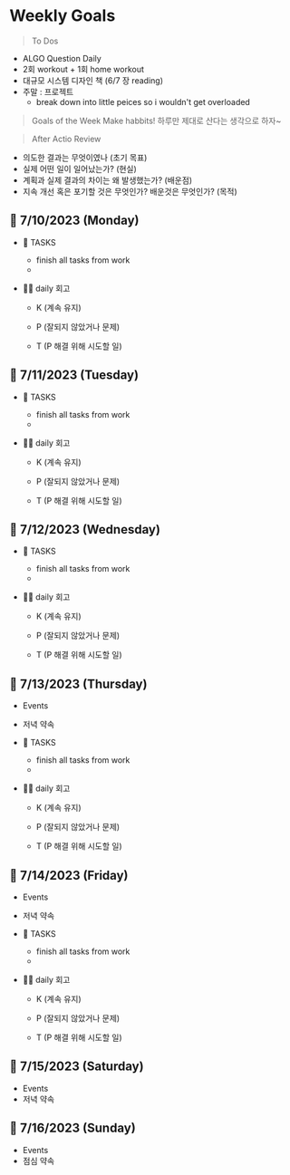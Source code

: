 # Weekly Goals 

> To Dos 
  - ALGO Question Daily 
  - 2회 workout + 1회 home workout 
  - 대규모 시스템 디자인 책 (6/7 장 reading)
  - 주말 : 프로젝트 
    - break down into little peices so i wouldn't get overloaded 

> Goals of the Week 
  Make habbits! 하루만 제대로 산다는 생각으로 하자~   

> After Actio Review 
- 의도한 결과는 무엇이였나 (초기 목표)
- 실제 어떤 일이 일어났는가? (현실) 
- 계획과 실제 결과의 차이는 왜 발생했는가? (배운점) 
- 지속 개선 혹은 포기할 것은 무엇인가? 배운것은 무엇인가? (목적)


## 📅 7/10/2023 (Monday)

 - 📑 TASKS 
    - finish all tasks from work 
    - 


 - ✍🏻 daily 회고 
   - K (계속 유지)

   - P (잘되지 않았거나 문제)

   - T (P 해결 위해 시도할 일)

## 📅 7/11/2023 (Tuesday)
 - 📑 TASKS 
    - finish all tasks from work 
    - 


 - ✍🏻 daily 회고 
   - K (계속 유지)

   - P (잘되지 않았거나 문제)

   - T (P 해결 위해 시도할 일)

## 📅 7/12/2023 (Wednesday)
 - 📑 TASKS 
    - finish all tasks from work 
    - 


 - ✍🏻 daily 회고 
   - K (계속 유지)

   - P (잘되지 않았거나 문제)

   - T (P 해결 위해 시도할 일)

## 📅 7/13/2023 (Thursday)
 - Events
  - 저녁 약속 

 - 📑 TASKS 
    - finish all tasks from work 
    - 


 - ✍🏻 daily 회고 
   - K (계속 유지)

   - P (잘되지 않았거나 문제)

   - T (P 해결 위해 시도할 일)

## 📅 7/14/2023 (Friday)
 - Events
  - 저녁 약속

 - 📑 TASKS 
    - finish all tasks from work 
    - 


 - ✍🏻 daily 회고 
   - K (계속 유지)

   - P (잘되지 않았거나 문제)

   - T (P 해결 위해 시도할 일) 

## 📅 7/15/2023 (Saturday)
 - Events
  - 저녁 약속 

## 📅 7/16/2023 (Sunday)
 - Events
  - 점심 약속 